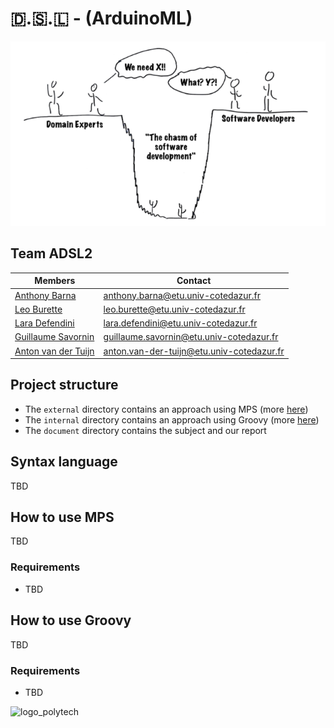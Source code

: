 # 🇩.🇸.🇱 - (ArduinoML) 

![illustration image](./assets/readmeImage.png)

## Team ADSL2

Members | Contact
----------------------------------------------------------- | ----------------------------------------------------------
[Anthony Barna](https://github.com/Anthony-Barna)           | [anthony.barna@etu.univ-cotedazur.fr](mailto:anthony.barna@etu.univ-cotedazur.fr)
[Leo Burette](https://github.com/LeoBurette)                | [leo.burette@etu.univ-cotedazur.fr](mailto:leo.burette@etu.univ-cotedazur.fr)
[Lara Defendini](https://github.com/Laradefendini)          | [lara.defendini@etu.univ-cotedazur.fr](mailto:lara.defendini@etu.univ-cotedazur.fr)
[Guillaume Savornin](https://github.com/GuillaumeSavornin)  | [guillaume.savornin@etu.univ-cotedazur.fr](mailto:guillaume.savornin@etu.univ-cotedazur.fr)
[Anton van der Tuijn](https://github.com/Anton-vanderTuijn) | [anton.van-der-tuijn@etu.univ-cotedazur.fr](mailto:anton.van-der-tuijn@etu.univ-cotedazur.fr)


## Project structure

- The ```external``` directory contains an approach using MPS (more [here](#MPS))
- The ```internal``` directory contains an approach using Groovy (more [here](#Groovy))
- The ```document``` directory contains the subject and our report

## Syntax language
TBD

## How to use MPS <a name="MPS"></a>
TBD

### Requirements
- TBD

## How to use Groovy <a name="Groovy"></a>
TBD

### Requirements
- TBD

<!--
## Distribution of points (500)

Member | Points
----------------------------------------------------------- | ----------------------------------------------------------
[Anthony Barna](https://github.com/Anthony-Barna)           | 100
[Leo Burette](https://github.com/LeoBurette)                | 100
[Lara Defendini](https://github.com/Laradefendini)          | 100
[Guillaume Savornin](https://github.com/GuillaumeSavornin)  | 100
[Anton van der Tuijn](https://github.com/Anton-vanderTuijn) | 100
-->


![logo_polytech](https://polytech.univ-cotedazur.fr/uas/composante-polytech/LOGO/image_full.png)

 
